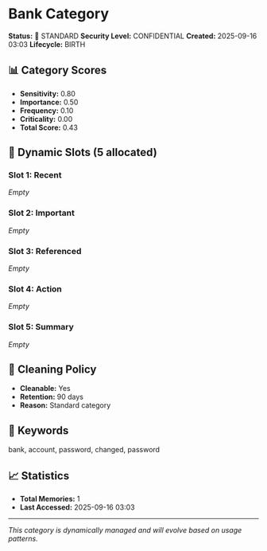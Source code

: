 # Bank Category

**Status:** 📂 STANDARD
**Security Level:** CONFIDENTIAL
**Created:** 2025-09-16 03:03
**Lifecycle:** BIRTH

## 📊 Category Scores
- **Sensitivity:** 0.80
- **Importance:** 0.50
- **Frequency:** 0.10
- **Criticality:** 0.00
- **Total Score:** 0.43

## 🎯 Dynamic Slots (5 allocated)

### Slot 1: Recent
_Empty_

### Slot 2: Important
_Empty_

### Slot 3: Referenced
_Empty_

### Slot 4: Action
_Empty_

### Slot 5: Summary
_Empty_


## 🔧 Cleaning Policy
- **Cleanable:** Yes
- **Retention:** 90 days
- **Reason:** Standard category

## 📝 Keywords
bank, account, password, changed, password

## 📈 Statistics
- **Total Memories:** 1
- **Last Accessed:** 2025-09-16 03:03

---
*This category is dynamically managed and will evolve based on usage patterns.*
